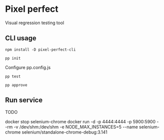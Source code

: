 # Pixel perfect

Visual regression testing tool

## CLI usage

`npm install -D pixel-perfect-cli`

`pp init`

Configure pp.config.js

`pp test`

`pp approve`


## Run service

TODO

docker stop selenium-chrome
docker run -d -p 4444:4444 -p 5900:5900 --rm -v /dev/shm:/dev/shm -e NODE_MAX_INSTANCES=5 --name selenium-chrome selenium/standalone-chrome-debug:3.141
